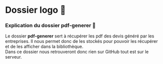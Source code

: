 # Dossier logo 📂

### Explication du dossier **pdf-generer** 📂

Le dossier **pdf-generer** sert à récupérer les pdf des devis généré par les entreprises. 
Il nous permet donc de les stockés pour pouvoir les récupérer et de les afficher dans la bibliothèque.  
Dans ce dossier nous retrouveront donc rien sur GitHub tout est sur le serveur.